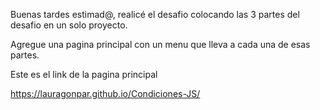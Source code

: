 Buenas tardes estimad@, realicé el desafio colocando las 3 partes del desafio en un solo proyecto.

Agregue una pagina principal con un menu que lleva a cada una de esas partes.

Este es el link de la pagina principal

https://lauragonpar.github.io/Condiciones-JS/
